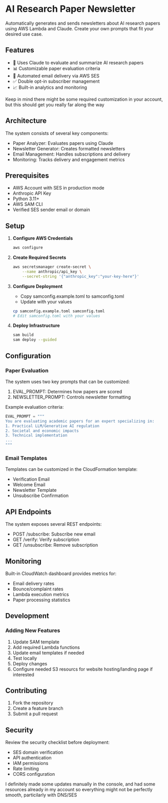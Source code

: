 # AI Research Paper Newsletter

Automatically generates and sends newsletters about AI research papers using AWS Lambda and Claude. Create your own prompts that fit your desired use case.

## Features

- 🤖 Uses Claude to evaluate and summarize AI research papers
- 📊 Customizable paper evaluation criteria
- 📧 Automated email delivery via AWS SES
- ✅ Double opt-in subscriber management
- 📈 Built-in analytics and monitoring

Keep in mind there might be some required customization in your account, but this should get you really far along the way

## Architecture

The system consists of several key components:
- Paper Analyzer: Evaluates papers using Claude
- Newsletter Generator: Creates formatted newsletters
- Email Management: Handles subscriptions and delivery
- Monitoring: Tracks delivery and engagement metrics

## Prerequisites

- AWS Account with SES in production mode
- Anthropic API Key
- Python 3.11+
- AWS SAM CLI
- Verified SES sender email or domain

## Setup

1. **Configure AWS Credentials**
   ```bash
   aws configure
   ```

2. **Create Required Secrets**
   ```bash
   aws secretsmanager create-secret \
       --name anthropic/api_key \
       --secret-string '{"anthropic_key":"your-key-here"}'
   ```

3. **Configure Deployment**
   - Copy samconfig.example.toml to samconfig.toml
   - Update with your values
   ```bash
   cp samconfig.example.toml samconfig.toml
   # Edit samconfig.toml with your values
   ```

4. **Deploy Infrastructure**
   ```bash
   sam build
   sam deploy --guided
   ```

## Configuration

### Paper Evaluation

The system uses two key prompts that can be customized:

1. EVAL_PROMPT: Determines how papers are scored
2. NEWSLETTER_PROMPT: Controls newsletter formatting

Example evaluation criteria:
```python
EVAL_PROMPT = """
You are evaluating academic papers for an expert specializing in:
1. Practical LLM/Generative AI regulation
2. Societal and economic impacts
3. Technical implementation
...
"""
```

### Email Templates

Templates can be customized in the CloudFormation template:
- Verification Email
- Welcome Email
- Newsletter Template
- Unsubscribe Confirmation

## API Endpoints

The system exposes several REST endpoints:

- POST /subscribe: Subscribe new email
- GET /verify: Verify subscription
- GET /unsubscribe: Remove subscription

## Monitoring

Built-in CloudWatch dashboard provides metrics for:
- Email delivery rates
- Bounce/complaint rates
- Lambda execution metrics
- Paper processing statistics

## Development

### Adding New Features

1. Update SAM template
2. Add required Lambda functions
3. Update email templates if needed
4. Test locally
5. Deploy changes
6. Configure needed S3 resourcs for website hosting/landing page if interested

## Contributing

1. Fork the repository
2. Create a feature branch
3. Submit a pull request

## Security

Review the security checklist before deployment:
- SES domain verification
- API authentication
- IAM permissions
- Rate limiting
- CORS configuration

I definitely made some updates manually in the console, and had some resources already in my account so everything might not be perfectly smooth, particilarly with DNS/SES